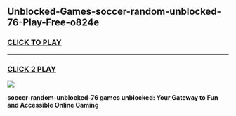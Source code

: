
## Unblocked-Games-soccer-random-unblocked-76-Play-Free-o824e
<h3>
<a href="https://premium76.site?title=soccer-random-unblocked-76&ref=24M">CLICK TO PLAY</a></h3>
<hr>

<h3>
<a href="https://premium76.site?title=soccer-random-unblocked-76&ref=24M">CLICK 2 PLAY</a>
  
</h3>

<a href="https://premium76.site?title=soccer-random-unblocked-76&ref=24M"><img src="https://clearcache.store/games.png"></a>


**soccer-random-unblocked-76 games unblocked: Your Gateway to Fun and Accessible Online Gaming**

